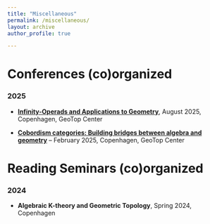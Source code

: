 ```yaml
---
title: "Miscellaneous"
permalink: /miscellaneous/
layout: archive
author_profile: true

---
```


# Conferences (co)organized

### 2025
- [**Infinity-Operads and Applications to Geometry**](https://www.math.ku.dk/english/calendar/events/infinity-operads-and-manifolds/), August 2025, Copenhagen, GeoTop Center

- [**Cobordism categories: Building bridges between algebra and geometry**](https://www.math.ku.dk/english/calendar/events/cobordism-categories_copy/) – February 2025, Copenhagen, GeoTop Center

# Reading Seminars (co)organized

### 2024
- **Algebraic K-theory and Geometric Topology**, Spring 2024, Copenhagen
